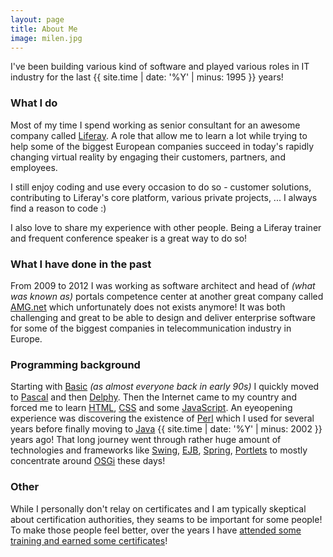 ```yaml
---
layout: page
title: About Me
image: milen.jpg
---
```


I've been building various kind of software and played various roles in IT industry for the last {{ site.time | date: '%Y' | minus: 1995 }} years!

### What I do

Most of my time I spend working as senior consultant for an awesome company called [Liferay](http://liferay.com). A role that allow me to learn a lot while trying to help some of the biggest European companies succeed in today's rapidly changing virtual reality by engaging their customers, partners, and employees.

I still enjoy coding and use every occasion to do so - customer solutions, contributing to Liferay's core platform, various private projects, ... I always find a reason to code :)

I also love to share my experience with other people. Being a Liferay trainer and frequent conference speaker is a great way to do so!

### What I have done in the past

From 2009 to 2012 I was working as software architect and head of _(what was known as)_ portals competence center at another great company called [AMG.net](http://web.archive.org/web/20140108082734/http://www.amg.net.pl/en) which unfortunately does not exists anymore! It was both challenging and great to be able to design and deliver enterprise software for some of the biggest companies in telecommunication industry in Europe.


### Programming background

Starting with [Basic](https://en.wikipedia.org/wiki/BASIC) _(as almost everyone back in early 90s)_ I quickly moved to [Pascal](https://en.wikipedia.org/wiki/Pascal_(programming_language)) and then [Delphy](https://en.wikipedia.org/wiki/Delphi_(programming_language)). Then the Internet came to my country and forced me to learn [HTML](https://en.wikipedia.org/wiki/HTML), [CSS](https://en.wikipedia.org/wiki/Cascading_Style_Sheets) and some [JavaScript](https://en.wikipedia.org/wiki/JavaScript). An eyeopening experience was discovering the existence of [Perl](https://en.wikipedia.org/wiki/Perl) which I used for several years before finally moving to [Java](https://en.wikipedia.org/wiki/Java_(programming_language)) {{ site.time | date: '%Y' | minus: 2002 }} years ago! That long journey went through rather huge amount of technologies and frameworks like [Swing](https://en.wikipedia.org/wiki/Swing_(Java)), [EJB](https://en.wikipedia.org/wiki/Enterprise_JavaBeans), [Spring](https://en.wikipedia.org/wiki/Spring_Framework), [Portlets](https://en.wikipedia.org/wiki/Java_Portlet_Specification) to mostly concentrate around [OSGi](https://en.wikipedia.org/wiki/OSGi) these days!  

### Other

While I personally don't relay on certificates and I am typically skeptical about certification authorities, they seams to be important for some people! To make those people feel better, over the years I have [attended some training and earned some certificates](/certificates)!

